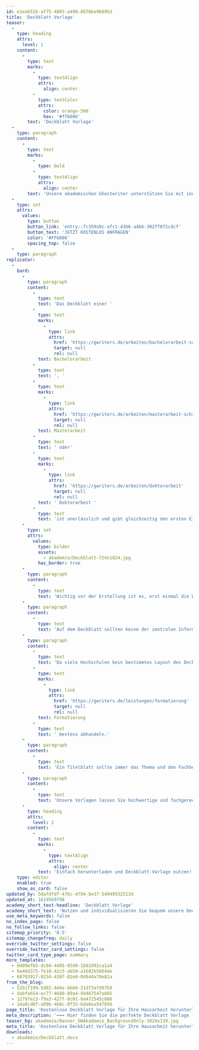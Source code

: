 ```yaml
---
id: e1eeb52b-af75-4803-a498-6678be9b695d
title: 'Deckblatt Vorlage'
teaser:
  -
    type: heading
    attrs:
      level: 1
    content:
      -
        type: text
        marks:
          -
            type: textAlign
            attrs:
              align: center
          -
            type: textColor
            attrs:
              color: orange-500
              hex: '#ff6606'
        text: 'Deckblatt Vorlage'
  -
    type: paragraph
    content:
      -
        type: text
        marks:
          -
            type: bold
          -
            type: textAlign
            attrs:
              align: center
        text: 'Unsere akademischen Ghostwriter unterstützen Sie mit individuellen Vorlagen, persönlichen Coachings oder unserem professionellen Ghostwriting-Service bei Ihrer Abschlussarbeit!'
  -
    type: set
    attrs:
      values:
        type: button
        button_link: 'entry::fc359a9c-afc1-43b6-a4bb-302ff072cdcf'
        button_text: 'JETZT KOSTENLOS ANFRAGEN'
        color: '#FF6606'
        spacing_top: false
  -
    type: paragraph
replicator:
  -
    bard:
      -
        type: paragraph
        content:
          -
            type: text
            text: 'Das Deckblatt einer '
          -
            type: text
            marks:
              -
                type: link
                attrs:
                  href: 'https://gwriters.de/arbeiten/bachelorarbeit-schreiben-lassen'
                  target: null
                  rel: null
            text: Bachelorarbeit
          -
            type: text
            text: ', '
          -
            type: text
            marks:
              -
                type: link
                attrs:
                  href: 'https://gwriters.de/arbeiten/masterarbeit-schreiben-lassen'
                  target: null
                  rel: null
            text: Masterarbeit
          -
            type: text
            text: ' oder'
          -
            type: text
            marks:
              -
                type: link
                attrs:
                  href: 'https://gwriters.de/arbeiten/doktorarbeit'
                  target: null
                  rel: null
            text: ' Doktorarbeit '
          -
            type: text
            text: 'ist unerlässlich und gibt gleichzeitig den ersten Eindruck der wissenschaftlichen Arbeit ab. Auch wenn das Deckblatt lediglich relevante Eckdaten über den Wissenschaftsbereich der Arbeit, personenbezogene Daten des Autors und Angaben der Hochschule vermittelt, sollte ein solches Titelblatt genügend Aufmerksamkeit bekommen.'
      -
        type: set
        attrs:
          values:
            type: bilder
            assets:
              - akademie/Deckblatt-724x1024.jpg
            has_border: true
      -
        type: paragraph
        content:
          -
            type: text
            text: 'Wichtig vor der Erstellung ist es, erst einmal die Wichtigkeit einer Titelseite für die wissenschaftliche Arbeit bewusst wahrzunehmen. Das Deckblatt ist das erste, was jeder von Ihrer Arbeit wahrnimmt und bestimmt maßgeblich den ersten Eindruck. Eine aufschlussreiche Deckblatt Vorlage erklärt sich zudem selbst und stellt für Sie eine sehr gute Informationsquelle dar.'
      -
        type: paragraph
        content:
          -
            type: text
            text: 'Auf dem Deckblatt sollten keine der zentralen Informationen fehlen. Wer sich an unserer Word-Deckblatt-Vorlage orientiert, muss sich keine Sorgen machen, wichtige Angaben zu vergessen. Die übersichtliche Darstellungen unserer Musterbeispiele lassen sich effektiv für die eigene Abschlussarbeit anwenden.'
      -
        type: paragraph
        content:
          -
            type: text
            text: 'Da viele Hochschulen kein bestimmtes Layout des Deckblattes vorgeben, haben sich allgemeine Richtlinien etabliert. Die Darstellung sollte sachlich und fachspezifisch formatiert sein. Unsere Deckblatt Vorlage macht deutlich, welche Schriftarten geeignet sind und wie Sie die '
          -
            type: text
            marks:
              -
                type: link
                attrs:
                  href: 'https://gwriters.de/leistungen/formatierung'
                  target: null
                  rel: null
            text: Formatierung
          -
            type: text
            text: ' bestens abhandeln.'
      -
        type: paragraph
        content:
          -
            type: text
            text: 'Ein Titelblatt sollte immer das Thema und den Fachbereich wiedergeben und sich daran orientieren. Kreativität und einfallsreiche Ideen sind dabei nicht verlangt oder erwünscht. Schließlich geht es um die wissenschaftliche Kernaussage und das Deckblatt gibt vorab wichtige Infos weiter und macht publik, welcher Autor zur Wissenschaft beigetragen hat.'
      -
        type: paragraph
        content:
          -
            type: text
            text: 'Unsere Vorlagen lassen Sie hochwertige und fachgerechte Titelseiten für den eigenen Fachbereich erstellen. Prinzipiell kann ein Deckblatt durchaus auch als Aushängeschild einer wissenschaftlichen Arbeit verstanden werden, wodurch die Tragfähigkeit noch einmal deutlich zum Ausdruck kommt.'
      -
        type: heading
        attrs:
          level: 2
        content:
          -
            type: text
            marks:
              -
                type: textAlign
                attrs:
                  align: center
            text: 'Einfach herunterladen und Deckblatt-Vorlage nutzen!'
    type: editor
    enabled: true
    show_as_card: false
updated_by: 5dafdfdf-476c-4794-be37-54949932513d
updated_at: 1619569798
academy_short_text-headline: 'Deckblatt Vorlage'
academy_short_text: 'Nutzen und individualisieren Sie bequem unsere Deckblatt Vorlage für Ihre eigene Abschlussarbeit anwenden.'
use_meta_keywords: false
no_index_page: false
no_follow_links: false
sitemap_priority: '0.5'
sitemap_changefreq: daily
override_twitter_settings: false
override_twitter_card_settings: false
twitter_card_type_page: summary
more_templates:
  - b609ef85-dc84-4405-93d0-1b92d92ca1a4
  - 8a46d375-fe18-42c5-ab50-a1682b5664de
  - 68703917-9254-4107-82e0-0d844a79e81a
from_the_blog:
  - 52b1f199-5d82-4ebe-bbb6-21df3afd97b9
  - dabfe654-ec77-4680-89a4-94467547a605
  - 12797e13-f9a3-427f-8c01-6e472545c086
  - 14a0cd0f-a99b-4b6c-8f33-bda6ea547856
page_title: 'Kostenlose Deckblatt Vorlage für Ihre Hausarbeit herunterladen'
meta_description: '➡️➡️➡️ Hier finden Sie die perfekte Deckblatt Vorlage für Ihre eigene Abschlussarbeit, die Sie selber für Ihre Arbeit individualisieren können ✍️.'
teaser_bg: akademie/Banner_GWAkademie_BackgroundOnly-1024x139.jpg
meta_title: 'Kostenlose Deckblatt Vorlage für Ihre Hausarbeit herunterladen'
downloads:
  - akademie/Deckblatt.docx
---
```

